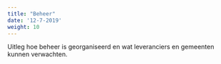 ```yaml
---
title: "Beheer"
date: '12-7-2019'
weight: 10
---
```


Uitleg hoe beheer is georganiseerd en wat leveranciers en gemeenten kunnen verwachten.
